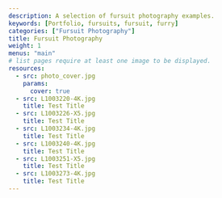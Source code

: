 ```yaml
---
description: A selection of fursuit photography examples.
keywords: [Portfolio, fursuits, fursuit, furry]
categories: ["Fursuit Photography"]
title: Fursuit Photography
weight: 1
menus: "main"
# list pages require at least one image to be displayed.
resources:
  - src: photo_cover.jpg
    params:
      cover: true
  - src: L1003220-4K.jpg
    title: Test Title
  - src: L1003226-X5.jpg
    title: Test Title
  - src: L1003234-4K.jpg
    title: Test Title
  - src: L1003240-4K.jpg
    title: Test Title
  - src: L1003251-X5.jpg
    title: Test Title
  - src: L1003273-4K.jpg
    title: Test Title
---
```

